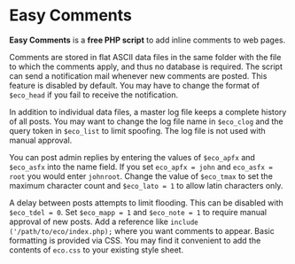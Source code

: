 # Easy Comments

**Easy Comments** is a **free PHP script** to add inline comments to web pages.

Comments are stored in flat ASCII data files in the same folder with the file to which the comments apply, and thus no database is required. The script can send a notification mail whenever new comments are posted. This feature is disabled by default. You may have to change the format of `$eco_head` if you fail to receive the notification.

In addition to individual data files, a master log file keeps a complete history of all posts. You may want to change the log file name in `$eco_clog` and the query token in `$eco_list` to limit spoofing. The log file is not used with manual approval.

You can post admin replies by entering the values of `$eco_apfx` and `$eco_asfx` into the name field. If you set `eco_apfx = john` and `eco_asfx = root` you would enter `johnroot`. Change the value of `$eco_tmax` to set the maximum character count and `$eco_lato = 1` to allow latin characters only.

A delay between posts attempts to limit flooding. This can be disabled with `$eco_tdel = 0`. Set `$eco_mapp = 1` and `$eco_note = 1` to require manual approval of new posts. Add a reference like `include ('/path/to/eco/index.php);` where you want comments to appear. Basic formatting is provided via CSS. You may find it convenient to add the contents of `eco.css` to your existing style sheet.
